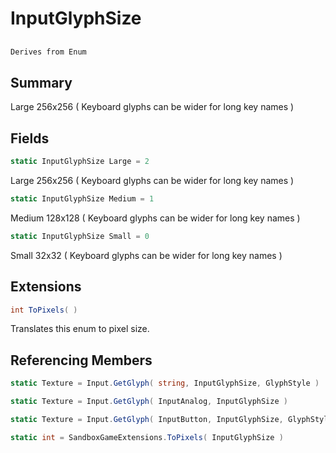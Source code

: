 # InputGlyphSize

## 
```c#
Derives from Enum
```

## Summary

Large 256x256 ( Keyboard glyphs can be wider for long key names )
## Fields

```c#
static InputGlyphSize Large = 2
```
Large 256x256 ( Keyboard glyphs can be wider for long key names )
```c#
static InputGlyphSize Medium = 1
```
Medium 128x128 ( Keyboard glyphs can be wider for long key names )
```c#
static InputGlyphSize Small = 0
```
Small 32x32 ( Keyboard glyphs can be wider for long key names )
## Extensions

```c#
int ToPixels( ) 
```
Translates this enum to pixel size.
## Referencing Members

```c#
static Texture = Input.GetGlyph( string, InputGlyphSize, GlyphStyle ) 
```
```c#
static Texture = Input.GetGlyph( InputAnalog, InputGlyphSize ) 
```
```c#
static Texture = Input.GetGlyph( InputButton, InputGlyphSize, GlyphStyle ) 
```
```c#
static int = SandboxGameExtensions.ToPixels( InputGlyphSize ) 
```
